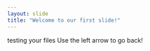 ```yaml
---
layout: slide
title: "Welcome to our first slide!"
---
```

testing your files
Use the left arrow to go back!
